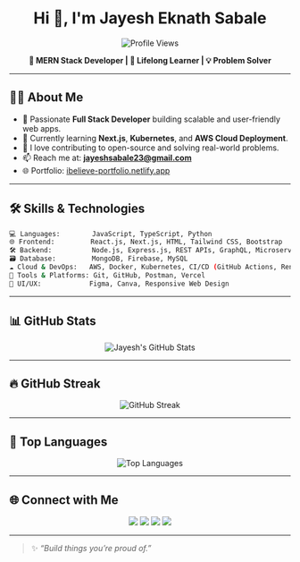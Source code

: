 <h1 align="center">Hi 👋, I'm Jayesh Eknath Sabale</h1>

<p align="center">
  <img src="https://komarev.com/ghpvc/?username=jayeshSabale&label=Visitors&color=0e75b6&style=flat" alt="Profile Views" />
</p>

<p align="center">
  <b>🚀 MERN Stack Developer | 🧠 Lifelong Learner | 💡 Problem Solver</b>
</p>

---

## 👨‍💻 About Me

- 💼 Passionate **Full Stack Developer** building scalable and user-friendly web apps.
- 🌱 Currently learning **Next.js**, **Kubernetes**, and **AWS Cloud Deployment**.
- 🧠 I love contributing to open-source and solving real-world problems.
- 📫 Reach me at: **jayeshsabale23@gmail.com**
- 🌐 Portfolio: [ibelieve-portfolio.netlify.app](https://ibelieve-portfolio.netlify.app)

---

## 🛠️ Skills & Technologies

```bash
💻 Languages:        JavaScript, TypeScript, Python
🌐 Frontend:         React.js, Next.js, HTML, Tailwind CSS, Bootstrap
🛠️ Backend:          Node.js, Express.js, REST APIs, GraphQL, Microservices
🗃️ Database:         MongoDB, Firebase, MySQL
☁️ Cloud & DevOps:   AWS, Docker, Kubernetes, CI/CD (GitHub Actions, Render, Netlify)
🧰 Tools & Platforms: Git, GitHub, Postman, Vercel
🎨 UI/UX:            Figma, Canva, Responsive Web Design
```

---

## 📊 GitHub Stats

<p align="center">
  <img src="https://github-readme-stats.vercel.app/api?username=jayeshSabale&show_icons=true&theme=radical" alt="Jayesh's GitHub Stats" />
</p>

---

## 🔥 GitHub Streak

<p align="center">
  <img src="https://streak-stats.demolab.com?user=jayeshSabale&theme=radical&hide_border=false" alt="GitHub Streak" />
</p>

---

## 🧠 Top Languages

<p align="center">
  <img src="https://github-readme-stats.vercel.app/api/top-langs/?username=jayeshSabale&layout=compact&theme=radical" alt="Top Languages" />
</p>

---

## 🌐 Connect with Me

<p align="center">
  <a href="mailto:jayeshsabale23@gmail.com"><img src="https://img.shields.io/badge/-Email-D14836?style=for-the-badge&logo=gmail&logoColor=white"></a>
  <a href="https://www.linkedin.com/in/jayesh-sabale-986057250"><img src="https://img.shields.io/badge/-LinkedIn-blue?style=for-the-badge&logo=linkedin&logoColor=white"></a>
  <a href="https://twitter.com/jayesh__sabale"><img src="https://img.shields.io/badge/-Twitter-1DA1F2?style=for-the-badge&logo=twitter&logoColor=white"></a>
  <a href="https://ibelieve-portfolio.netlify.app"><img src="https://img.shields.io/badge/-Portfolio-000?style=for-the-badge&logo=vercel&logoColor=white"></a>
</p>

---

> ✨ *“Build things you’re proud of.”*
> 
